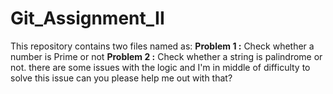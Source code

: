 # Git_Assignment_II
This repository contains two files named as:
**Problem 1 :** Check whether a number is Prime or not
**Problem 2 :** Check whether a string is palindrome or not.
there are some issues with the logic and I'm in middle of difficulty to solve this issue can you please help me out with that?
